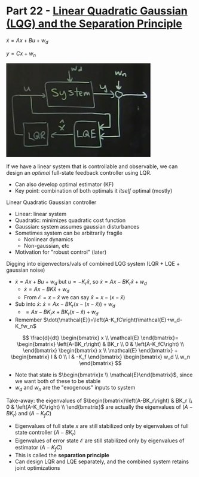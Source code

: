 # Part 22 - [Linear Quadratic Gaussian (LQG) and the Separation Principle](https://www.youtube.com/watch?v=H4_hFazBGxU&list=PLMrJAkhIeNNR20Mz-VpzgfQs5zrYi085m&index=22)

$\dot{x}=Ax+Bu+w_d$

$y=Cx+w_n$

![](images/2021-08-25-14-31-01.png)

If we have a linear system that is controllable and observable, we can design an _optimal_
full-state feedback controller using LQR.
- Can also develop optimal estimator (KF)
- Key point: combination of both optimals it _itself_ optimal (mostly)

Linear Quadratic Gaussian controller
- Linear: linear system
- Quadratic: minimizes quadratic cost function
- Gaussian: system assumes gaussian disturbances
- Sometimes system can be arbitrarily fragile
  - Nonlinear dynamics
  - Non-gaussian, etc
- Motivation for "robust control" (later)

Digging into eigenvectors/vals of combined LQG system (LQR + LQE + gaussian noise)
- $\dot{x}=Ax+Bu+w_d$ but $u=-K_r\hat{x}$, so $\dot{x}=Ax-BK_r\hat{x}+w_d$
  - $\dot{x}=Ax-BK\hat{x}+w_d$
  - From $\mathcal{E}=x-\hat{x}$ we can say $\hat{x}=x-(x-\hat{x})$
- Sub into $\dot{x}$: $\dot{x}=Ax-BK_r\left(x-\left(x-\hat{x}\right)\right)+w_d$
  - $=Ax-BK_rx + BK_r(x-\hat{x})+w_d$
- Remember $\dot{\mathcal{E}}=\left(A-K_fC\right)\mathcal{E}+w_d-K_fw_n$

$$
\frac{d}{dt}
\begin{bmatrix}
  x \\ \mathcal{E}
\end{bmatrix}=
\begin{bmatrix}
  \left(A-BK_r\right) & BK_r \\
  0 & \left(A-K_fC\right) \\
\end{bmatrix}
\begin{bmatrix}
  x \\ \mathcal{E}
\end{bmatrix}
+
\begin{bmatrix}
  I & 0 \\
  I & -K_f
\end{bmatrix}
\begin{bmatrix}
  w_d \\ w_n
\end{bmatrix}
$$
  - Note that state is $\begin{bmatrix}x \\ \mathcal{E}\end{bmatrix}$, since we want both of these to be stable
  - $w_d$ and $w_n$ are the "exogenous" inputs to system

Take-away: the eigenvalues of $\begin{bmatrix}\left(A-BK_r\right) & BK_r \\ 0 & \left(A-K_fC\right) \\ \end{bmatrix}$ are actually the eigenvalues of $\left(A-BK_r\right)$ and $\left(A-K_fC\right)$
- Eigenvalues of full state $x$ are still stabilized only by eigenvalues of full state controller $\left(A-BK_r\right)$
- Eigenvalues of error state $\mathcal{E}$ are still stabilized only by eigenvalues of estimator $\left(A-K_fC\right)$
- This is called the **separation principle**
- Can design LQR and LQE separately, and the combined system retains joint optimizations

